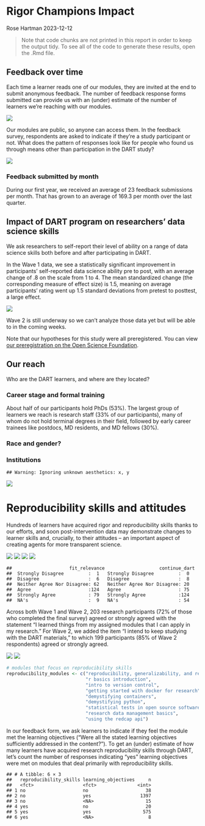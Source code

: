Rigor Champions Impact
================
Rose Hartman
2023-12-12

> Note that code chunks are not printed in this report in order to keep
> the output tidy. To see all of the code to generate these results,
> open the .Rmd file.

## Feedback over time

Each time a learner reads one of our modules, they are invited at the
end to submit anonymous feedback. The number of feedback response forms
submitted can provide us with an (under) estimate of the number of
learners we’re reaching with our modules.

![](../figures/feedback_over_time.png)

Our modules are public, so anyone can access them. In the feedback
survey, respondents are asked to indicate if they’re a study participant
or not. What does the pattern of responses look like for people who
found us through means other than participation in the DART study?

![](../figures/feedback_over_time_nonparticipants.png)

### Feedback submitted by month

During our first year, we received an average of 23 feedback submissions
per month. That has grown to an average of 169.3 per month over the last
quarter.

## Impact of DART program on researchers’ data science skills

We ask researchers to self-report their level of ability on a range of
data science skills both before and after participating in DART.

In the Wave 1 data, we see a statistically significant improvement in
participants’ self-reported data science ability pre to post, with an
average change of .8 on the scale from 1 to 4. The mean standardized
change (the corresponding measure of effect size) is 1.5, meaning on
average participants’ rating went up 1.5 standard deviations from
pretest to posttest, a large effect.

![](../figures/ability_boxplot.png)

Wave 2 is still underway so we can’t analyze those data yet but will be
able to in the coming weeks.

Note that our hypotheses for this study were all preregistered. You can
view [our preregistration on the Open Science
Foundation](https://osf.io/zmnr6/?view_only=2d26a411c57d49aca1754b8920e57a71).

## Our reach

Who are the DART learners, and where are they located?

### Career stage and formal training

About half of our participants hold PhDs (53%). The largest group of
learners we reach is research staff (33% of our participants), many of
whom do not hold terminal degrees in their field, followed by early
career trainees like postdocs, MD residents, and MD fellows (30%).

### Race and gender?

### Institutions

    ## Warning: Ignoring unknown aesthetics: x, y

![](../figures/participant_geocodes.png)

# Reproducibility skills and attitudes

Hundreds of learners have acquired rigor and reproducibility skills
thanks to our efforts, and soon post-intervention data may demonstrate
changes to learner skills and, crucially, to their attitudes – an
important aspect of creating agents for more transparent science.

![](../figures/ability_likert1.png) ![](../figures/ability_likert2.png)
![](../figures/openscience_likert1.png)
![](../figures/openscience_likert2.png)

    ##                     fit_relevance                    continue_dart
    ##  Strongly Disagree         :  1   Strongly Disagree         :  0  
    ##  Disagree                  :  6   Disagree                  :  8  
    ##  Neither Agree Nor Disagree: 62   Neither Agree Nor Disagree: 20  
    ##  Agree                     :124   Agree                     : 75  
    ##  Strongly Agree            : 79   Strongly Agree            :124  
    ##  NA's                      :  9   NA's                      : 54

Across both Wave 1 and Wave 2, 203 research participants (72% of those
who completed the final survey) agreed or strongly agreed with the
statement “I learned things from my assigned modules that I can apply in
my research.” For Wave 2, we added the item “I intend to keep studying
with the DART materials,” to which 199 participants (85% of Wave 2
respondents) agreed or strongly agreed.

![](../figures/exit_fit_relevance_likert.png)
![](../figures/exit_continue_dart_likert.png)

``` r
# modules that focus on reproducibility skills
reproducibility_modules <- c("reproducibility, generalizability, and reuse", 
                             "r basics introduction", 
                             "intro to version control",
                             "getting started with docker for research",
                             "demystifying containers",
                             "demystifying python",
                             "statistical tests in open source software",
                             "research data management basics",
                             "using the redcap api")
```

In our feedback form, we ask learners to indicate if they feel the
module met the learning objectives (“Were all the stated learning
objectives sufficiently addressed in the content?”). To get an (under)
estimate of how many learners have acquired research reproducibility
skills through DART, let’s count the number of responses indicating
“yes” learning objectives were met on modules that deal primarily with
reproducibility skills.

    ## # A tibble: 6 × 3
    ##   reproducibility_skills learning_objectives     n
    ##   <fct>                  <fct>               <int>
    ## 1 no                     no                     38
    ## 2 no                     yes                  1397
    ## 3 no                     <NA>                   15
    ## 4 yes                    no                     20
    ## 5 yes                    yes                   575
    ## 6 yes                    <NA>                    8
